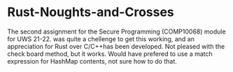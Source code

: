 # Rust-Noughts-and-Crosses

The second assignment for the Secure Programming (COMP10068) module for UWS 21-22. was quite a chellenge to get this working, and an appreciation for Rust over C/C++has been developed.
Not pleased with the check board method, but it works. Would have prefered to use a match expression for HashMap contents, not sure how to do that.
